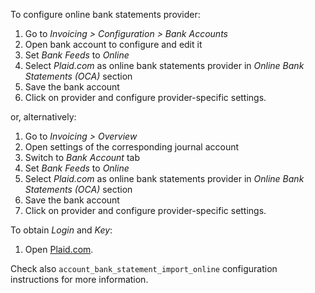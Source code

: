 To configure online bank statements provider:

1.  Go to *Invoicing \> Configuration \> Bank Accounts*
2.  Open bank account to configure and edit it
3.  Set *Bank Feeds* to *Online*
4.  Select *Plaid.com* as online bank statements provider in *Online
    Bank Statements (OCA)* section
5.  Save the bank account
6.  Click on provider and configure provider-specific settings.

or, alternatively:

1.  Go to *Invoicing \> Overview*
2.  Open settings of the corresponding journal account
3.  Switch to *Bank Account* tab
4.  Set *Bank Feeds* to *Online*
5.  Select *Plaid.com* as online bank statements provider in *Online
    Bank Statements (OCA)* section
6.  Save the bank account
7.  Click on provider and configure provider-specific settings.

To obtain *Login* and *Key*:

1.  Open [Plaid.com](https://plaid.com/).

Check also `account_bank_statement_import_online` configuration
instructions for more information.
